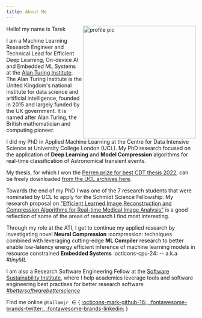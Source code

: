 ```yaml
---
title: About Me
---
```


<!-- ## Bio -->

<style>
  .md-sidebar--secondary:not([hidden]) {
    visibility: hidden;
  }

  .md-sidebar--primary:not([hidden]) {
    visibility: hidden;
  }
</style>

<img src="./assets/imgs/profile-crop.png" style='border:0px solid #000000' alt="profile pic" align="right" width="300" height="300">

Hello! my name is Tarek

I am a Machine Learning Research Engineer and Technical Lead for Efficient Deep
Learning, On-device AI and Embedded ML Systems at the [Alan Turing
Institute](https://en.wikipedia.org/wiki/Alan_Turing_Institute). The Alan Turing
Institute is the United Kingdom's national institute for data science and
artificial intelligence, founded in 2015 and largely funded by the UK
government. It is named after Alan Turing, the British mathematician and
computing pioneer.

I did my PhD in Applied Machine Learning at the Centre for Data Intensive
Science at University College London (UCL). My PhD research focused on the
application of **Deep Learning** and **Model Compression** algorithms for
real-time classification of Astronomical transient events.

My thesis, for which I won the [Perren prize for best CDT thesis
2022](https://www.linkedin.com/posts/ucl-centre-for-data-intensive-science_cdtdis-phd-dataintensivescience-activity-7074683548539973632-8HPX?utm_source=share&utm_medium=member_desktop),
can be freely downloaded [from the UCL archives
here](https://discovery.ucl.ac.uk/id/eprint/10168921).

Towards the end of my PhD I was one of the 7 research students that were
nominated by UCL to apply for the Schmidt Science Fellowship. My research
proposal on ["Efficient Learned Image Reconstruction and Compression Algorithms
for Real-time Medical Image Analysis"](./assets/ssf-proposal.pdf) is a good
reflection of some of the areas of research I find most interesting.

Through my role at the ATI, I get to continue my applied research by
investigating novel **Neural Compression** :compression: techniques combined
with leveraging cutting-edge **ML Compiler** research to better enable low-latency
energy efficient inference of machine learning models in resource constrained
**Embedded Systems** :octicons-cpu-24: -- a.k.a _#tinyML_

I am also a Research Software Engineering Fellow at the [Software Sustainability
Institute](https://www.software.ac.uk/), where I help academics leverage tools
and software engineering best practises for better research software
_[#bettersoftwarebetterscience](#)_

Find me online `@tallamjr` $\in \{$ <a class="github-button" href="https://github.com/tallamjr"
data-icon="octicon-mark-github" aria-label="@tallamjr on GitHub">:octicons-mark-github-16:, </a>
<a class="twitter-button" href="https://twitter.com/tallamjr"
data-icon="octicon-mark-github" aria-label="@tallamjr on Twitter">:fontawesome-brands-twitter:, </a>
<a class="github-button" href="https://github.com/tallamjr"
data-icon="octicon-mark-github" aria-label="@tallamjr on GitHub">:fontawesome-brands-linkedin:</a> $\}$

<!-- <center> -->
<!-- <a class="github-button" href="https://github.com/tallamjr" -->
<!-- data-icon="octicon-mark-github" aria-label="@tallamjr on GitHub">:octicons-mark-github-16:</a> -->
<!-- <a class="twitter-button" href="https://twitter.com/tallamjr" -->
<!-- data-icon="octicon-mark-github" aria-label="@tallamjr on Twitter">:fontawesome-brands-twitter:</a> -->
<!-- <a class="github-button" href="https://github.com/tallamjr" -->
<!-- data-icon="octicon-mark-github" aria-label="@tallamjr on GitHub">:fontawesome-brands-linkedin:</a> -->
<!-- </center> -->

<!-- # Curriculum Vitae -->

<!-- Below is an overview of some of my profession and technical experience. You can download a more -->
<!-- extensive version of my C.V below. -->

<!-- ## Education -->

<!-- <table border = "0" width = "100%"> -->
<!--  <tr> -->
<!--     <td rowspan = "2" width=20% > -->
<!--              <img -->
<!--              src="./assets/logos/ucl-logo.png" width="500px"> -->
<!--     </td> -->
<!--     <td><strong>Ph.D Applied Machine Learning [<a href="https://en.wikipedia.org/wiki/Astroinformatics">Astroinformatics</a>]</strong> -->
<!--     <br>University College London (UCL)</td> -->
<!--     <td align="right"> 09.2017 - 09.2022</td> -->
<!--  </tr> -->
<!--  <tr> -->
<!--     <td colspan = "3"> -->
<!--     Centre for Doctoral Training in Data Intensive Science<br> -->
<!--     <em>Supervised by</em>: <a href="http://www.jasonmcewen.org/">Prof. Jason McEwen</a> (Primary Advisor), Prof. Denise Gorse<br> -->
<!--     Thesis: <a href="https://discovery.ucl.ac.uk/id/eprint/10168921/2/thesis.pdf"><strong>Efficient Deep Learning for Real-time Classification of Astronomical Transients</strong></a> -->
<!--     **Awarded Perren Prize for best thesis 2022** -->
<!--     </td> -->
<!--  </tr> -->
<!--  <tr> -->
<!--     <td rowspan = "2" width=20% > -->
<!--              <img -->
<!--              src="./assets/logos/ucl-logo.png" width="500px"> -->
<!--     </td> -->
<!--     <td><strong>MSc Computer Science</strong> -->
<!--     <br>University College London (UCL)</td> -->
<!--     <td align="right"> 09.2014 - 09.2016</td> -->
<!--  </tr> -->
<!--  <tr> -->
<!--     <td colspan = "3"> -->
<!--     Department of Computer Science, Engineering<br> -->
<!--     <em>Supervised by</em>: Prof. Jason McEwen, Prof. Denise Gorse<br> -->
<!--     Project: <a href="./assets/tarekallam-msc-thesis.pdf"><strong>Radio Interferometric Image Reconstruction for the SKA: A Deep Learning Approach</strong></a> -->
<!--     </td> -->
<!--  </tr> -->
<!--  <tr> -->
<!--     <td rowspan = "2" width=20% > -->
<!--              <img -->
<!--              src="./assets/logos/rhul-logo.png" width="500px"> -->
<!--     </td> -->
<!--     <td><strong>MSci Astrophysics</strong> -->
<!--     <br>Royal Holloway, University of London (RHUL)</td> -->
<!--     <td align="right"> 09.2007 - 07.2011</td> -->
<!--  </tr> -->
<!--  <tr> -->
<!--     <td colspan = "3"> -->
<!--     Department of Physics<br> -->
<!--     <em>Supervised by</em>: Prof. Stuart Boogert<br> -->
<!--     Project: <strong>Analytical Methods of Stellar Spectra: Stellar Spectroscopy</strong> -->
<!--     </td> -->
<!--  </tr> -->
<!-- </table> -->

<!-- ## Selected Recent Technical Experience -->

<!-- <table border = "0" width = "100%"> -->

<!--  <tr> -->
<!--     <td rowspan = "2" width=20% > -->
<!--              <img -->
<!--              src="./assets/logos/ati-logo.png" width="500px"> -->
<!--     </td> -->
<!--     <td><strong>Machine Learning Research Engineer </strong> -->
<!--     <br>The Alan Turing Institute, London.</td> -->
<!--     <td align="right"> 10.2022 - present</td> -->
<!--  </tr> -->
<!--  <tr> -->
<!--     <td colspan = "3"> -->
<!--     Investigating efficient machine learning and on-device deep learning -->
<!--     (tinyML) for deployment of models in resource constrained settings. -->
<!--     Researching neural data compression methods applied to deep networks. -->
<!--     Building energy efficient machine learning prototypes and products through -->
<!--     development of custom firmware/software. -->
<!--     </td> -->
<!--  </tr> -->
<!-- <!-1- <!-2- ########################################################################################## -2-> -1-> -->
<!--  <!-1- <tr> -1-> -->
<!--  <!-1-    <td rowspan = "2" width=20% > -1-> -->
<!--  <!-1-             <img -1-> -->
<!--  <!-1-             src="./assets/logos/allam-labs-logo.jpeg" width="500px"> -1-> -->
<!--  <!-1-    </td> -1-> -->
<!--  <!-1-    <td><strong>Machine Learning Engineer</strong> -1-> -->
<!--  <!-1-    <br>Allam Labs., London.</td> -1-> -->
<!--  <!-1-    <td align="right"> 09.2021 - present</td> -1-> -->
<!--  <!-1- </tr> -1-> -->
<!--  <!-1- <tr> -1-> -->
<!--  <!-1-    <td colspan = "3"> -1-> -->
<!--  <!-1-    Machine Learning Operations (MLOps) and Research Software Engineering (RSE) consulting for -1-> -->
<!--  <!-1-    large-scale cloud and embedded systems deployment of deep learning applications. Providing -1-> -->
<!--  <!-1-    hands-on implementation of bespoke architectures using <code>tensorflow.keras</code>, -1-> -->
<!--  <!-1-    <code>tflite</code>, <code>jax</code> and <code>pytorch</code>, as well as specialist machine -1-> -->
<!--  <!-1-    learning data pipelines that leverage <code>polars</code> and <code>pyspark</code>. In-depth -1-> -->
<!--  <!-1-    advisory services relating to the wider data engineering mission with OLAP database and model -1-> -->
<!--  <!-1-    serving guidance. See <a href="www.allam-labs.com">allam-labs.com</a> for further details. -1-> -->
<!--  <!-1-    </td> -1-> -->
<!--  <!-1- </tr> -1-> -->
<!-- <!-1- <!-2- ########################################################################################## -2-> -1-> -->
<!--  <!-1- <tr> -1-> -->
<!--  <!-1-    <td rowspan = "2" width=20% > -1-> -->
<!--  <!-1-             <img -1-> -->
<!--  <!-1-             src="./assets/logos/allam-labs-logo.jpeg" width="500px"> -1-> -->
<!--  <!-1-    </td> -1-> -->
<!--  <!-1-    <td><strong>Machine Learning Engineer</strong> -1-> -->
<!--  <!-1-    <br>Allam Labs., London.</td> -1-> -->
<!--  <!-1-    <td align="right"> 09.2021 - present</td> -1-> -->
<!--  <!-1- </tr> -1-> -->
<!--  <!-1- <tr> -1-> -->
<!--  <!-1-    <td colspan = "3"> -1-> -->
<!--  <!-1-    Machine Learning Operations (MLOps) and Research Software Engineering (RSE) consulting for -1-> -->
<!--  <!-1-    large-scale cloud and embedded systems deployment of deep learning applications. Providing -1-> -->
<!--  <!-1-    hands-on implementation of bespoke architectures using <code>tensorflow.keras</code>, -1-> -->
<!--  <!-1-    <code>tflite</code>, <code>jax</code> and <code>pytorch</code>, as well as specialist machine -1-> -->
<!--  <!-1-    learning data pipelines that leverage <code>polars</code> and <code>pyspark</code>. In-depth -1-> -->
<!--  <!-1-    advisory services relating to the wider data engineering mission with OLAP database and model -1-> -->
<!--  <!-1-    serving guidance. See <a href="www.allam-labs.com">allam-labs.com</a> for further details. -1-> -->
<!--  <!-1-    </td> -1-> -->
<!--  <!-1- </tr> -1-> -->
<!-- <!-1- ########################################################################################## -1-> -->
<!--  <!-1- <tr> -1-> -->
<!--  <!-1-    <td rowspan = "2"> -1-> -->
<!--  <!-1-             <img -1-> -->
<!--  <!-1-             src="./assets/logos/ssi-logo.png" width="500px"> -1-> -->
<!--  <!-1-    </td> -1-> -->
<!--  <!-1-    <td><strong>Research Software Engineering Fellow</strong> -1-> -->
<!--  <!-1-    <br>Software Sustainability Institute (SSI)</td> -1-> -->
<!--  <!-1-    <td align="right"> 01.2020 - present</td> -1-> -->
<!--  <!-1- </tr> -1-> -->
<!--  <!-1- <tr> -1-> -->
<!--  <!-1-    <td colspan = "3"> -1-> -->
<!--  <!-1-    Advocating for software engineering best practises in the research community by providing -1-> -->
<!--  <!-1-    version control and testing training to academics. Specifically using <code>git</code> and -1-> -->
<!--  <!-1-    <code>pytest</code> in preparation for working with large scientific research codebases, that -1-> -->
<!--  <!-1-    can scale to many contributors. -1-> -->
<!--  <!-1-    </td> -1-> -->
<!--  <!-1- </tr> -1-> -->
<!-- <!-1- ########################################################################################## -1-> -->
<!--  <tr> -->
<!--     <td rowspan = "2" width=20% > -->
<!--              <img -->
<!--              src="./assets/logos/cdt-logo.jpeg" width="500px"> -->
<!--     </td> -->
<!--     <td><strong>Machine Learning Researcher and Engineer</strong> -->
<!--     <br>Centre for Doctoral Training in Data Intensive Science & Industry, UCL, London.</td> -->
<!--     <td align="right"> 09.2017 - 09.2022 </td> -->
<!--  </tr> -->
<!--  <tr> -->
<!--     <td colspan = "3"> -->
<!--     Contributed to numerous collaborative projects including preparatory work for a large-scale -->
<!--     community machine learning <a href="https://www.kaggle.com/c/PLAsTiCC-2018">kaggle -->
<!--     competition</a>. -->
<!--     <br> -->
<!--     <br> -->
<!--     Led the design and development of <a -->
<!--     href="https://github.com/tallamjr/astronet/"><code>astronet</code></a>, an open-source -->
<!--     scientific research software package introduces novel efficient deep learning architectures for -->
<!--     low-latency high-throughput multivariate time-series classification. It also contains a machine -->
<!--     learning pipeline which uses <code>pyspark</code> and <code>polars</code> for big-data -->
<!--     processing, as well as <code>tensorflow.datasets</code> and <code>tensorflow.distributed</code> -->
<!--     for efficient distributed model training. The lightweight architectures currently implemented in -->
<!--     <code>astronet</code> have been deployed into live production machine learning systems by way -->
<!--     modern model compression techniques for real-time classification of astronomical alerts. -->
<!--     </td> -->
<!--  </tr> -->
<!-- <!-1- ########################################################################################## -1-> -->
<!--  <tr> -->
<!--  <tr> -->
<!--     <td rowspan = "4" width=20% > -->
<!--              <img -->
<!--              src="./assets/logos/ati-logo.png" width="500px"> -->
<!--     </td> -->
<!--     <td><strong>Machine Learning Researcher <a href="https://www.turing.ac.uk/collaborate-turing/internships">[TIN Internship]</a></strong> -->
<!--     <br>The Alan Turing Institute, London.</td> -->
<!--     <td align="right"> 05.2021 - 11.2021</td> -->
<!--  </tr> -->
<!--  <tr> -->
<!--     <td colspan = "3"> -->
<!--     Conduct research into unsupervised probabilistic machine learning and scalable non-parametric -->
<!--     inference techniques for sequential latent factor modelling. Work collaboratively to investigate -->
<!--     data and model compression techniques for deep neural networks. -->
<!--     </td> -->
<!--  </tr> -->
<!--     <td><strong>Research Software Engineer <a href="#">[Ph.D Internship]</a></strong> -->
<!--     <br>The Alan Turing Institute, London.</td> -->
<!--     <td align="right"> 08.2019 - 03.2020</td> -->
<!--  </tr> -->
<!--  <tr> -->
<!--     <td colspan = "3"> -->
<!--     <a -->
<!--     href="https://www.turing.ac.uk/research/research-projects/decision-making-under-uncertainty-air-traffic-control">Working -->
<!--     in collaboration with the National Air Traffic Service (NATS)</a>, reinforcement learning (RL) -->
<!--     was used to investigate machine learning methods to support air traffic controllers. Development -->
<!--     of a RESTful API using <code>flask</code> was completed to allow for integration of both -->
<!--     open-source and proprietary simulators. This has been followed by development of RL agents using -->
<!--     <code>openai-gym</code>. -->
<!--     </td> -->
<!--  </tr> -->
<!-- <!-1- ########################################################################################## -1-> -->
<!--  <tr> -->
<!--     <td rowspan = "2"> -->
<!--              <img -->
<!--              src="./assets/logos/sensat-logo.jpeg" width="500px"> -->
<!--     </td> -->
<!--     <td><strong>Machine Learning Research Engineer <a href="https://www.turing.ac.uk/collaborate-turing/data-study-groups">[DSG Participant]</a></strong> -->
<!--     <br>The Alan Turing Institute, London.</td> -->
<!--     <td align="right"> 12.2019 - 12.2019</td> -->
<!--  </tr> -->
<!--  <tr> -->
<!--     <td colspan = "3"> -->
<!--     Invited to explore point cloud segmentation techniques as part of the <a -->
<!--     href="https://www.turing.ac.uk/research/publications/data-study-group-final-report-sensat">SenSat - Semantic and -->
<!--     Instance Segmentation of 3D Point Clouds Project</a>. Investigating both semantic and instance -->
<!--     segmentation in order to recognise objects such as roads, buildings, cars, etc. in a large 3D -->
<!--     urban environment to enable safer autonomous vehicles on the road, automated asset management in -->
<!--     urban planning, and accurate digital twin simulations. Benchmark deep learning methods -->
<!--     implemented using <code>pytorch</code>. -->
<!--     </td> -->
<!--  </tr> -->
<!-- <!-1- ########################################################################################## -1-> -->
<!--  <tr> -->
<!--     <td rowspan = "2"> -->
<!--              <img -->
<!--              src="./assets/logos/ucl-logo.png" width="500px"> -->
<!--     </td> -->
<!--     <td><strong>Graduate Teaching Assistant</strong> -->
<!--     <br>University College London (UCL)</td> -->
<!--     <td align="right"> 09.2020 - 09.2021</td> -->
<!--  </tr> -->
<!--  <tr> -->
<!--     <td colspan = "3"> -->
<!--     Assisting with grading and lesson planning for <a -->
<!--     href="https://www.ucl.ac.uk/module-catalogue/modules/machine-learning-with-big-data-SPCE0038">SPCE038: -->
<!--     Machine Learning with Big Data.</a> Lead the migration of <code>tensorFlow 1.x</code> to -->
<!--     <code>tensorFlow 2.x</code>.  Coordinated infrastructure setup for delivery of course -->
<!--     through Jupyter Book -->
<!--     </td> -->
<!--  </tr> -->
<!-- <!-1- ########################################################################################## -1-> -->
<!--  <tr> -->
<!--     <td rowspan = "2"> -->
<!--              <img -->
<!--              src="./assets/logos/lbs-logo.png" width="500px"> -->
<!--     </td> -->
<!--     <td><strong>Graduate Teaching Assistant</strong> -->
<!--     <br>London Business School (LBS)</td> -->
<!--     <td align="right"> 03.2020 - 06.2020</td> -->
<!--  </tr> -->
<!--  <tr> -->
<!--     <td colspan = "3"> -->
<!--     Assisting with grading and support for: E517: Python for Finance, QDE-APP: Applied Python Program- -->
<!--     ming and CA22: Basic Python. -->
<!--     </td> -->
<!--  </tr> -->
<!-- <!-1- ########################################################################################## -1-> -->
<!--  <tr> -->
<!--     <td rowspan = "2"> -->
<!--              <img -->
<!--              src="./assets/logos/tfl-logo.png" width="500px"> -->
<!--     </td> -->
<!--     <td><strong>Data Scientist <a href="#">[Ph.D Internship]</a></strong> -->
<!--     <br>Transport for London (TfL).</td> -->
<!--     <td align="right"> 01.2018 - 04.2018</td> -->
<!--  </tr> -->
<!--  <tr> -->
<!--     <td colspan = "3"> -->
<!--     Working in a team of 4 fellow PhD students, we investigated a variety of machine learning methods -->
<!--     for train failure predication, that would be robust to highly imbalanced time-series data. With high -->
<!--     cost implications for false-positives, we looked at algorithmic trade-offs that optimised accuracy -->
<!--     at a low false positive rate. This work was co-supervised by academics at UCL and data scientists at -->
<!--     TfL. -->
<!--     </td> -->
<!--  </tr> -->
<!-- <!-1- ########################################################################################## -1-> -->
<!--  <!-1- <tr> -1-> -->
<!--  <!-1-    <td rowspan = "2"> -1-> -->
<!--  <!-1-             <img -1-> -->
<!--  <!-1-             src="https://pbs.twimg.com/profile_images/1318547560248823810/G_3bH6w1_400x400.jpg" width="500px"> -1-> -->
<!--  <!-1-    </td> -1-> -->
<!--  <!-1-    <td><strong>Graduate Teaching Assistant</strong> -1-> -->
<!--  <!-1-    <br>University College London (UCL).</td> -1-> -->
<!--  <!-1-    <td align="right"> 11.2015 - 09.2017 </td> -1-> -->
<!--  <!-1- </tr> -1-> -->
<!--  <!-1- <tr> -1-> -->
<!--  <!-1-    <td colspan = "3"> -1-> -->
<!--  <!-1-    Provided teaching support to students and staff participating in I.T training courses given by UCL -1-> -->
<!--  <!-1-    Information Services. A selection of training courses include Python Programming, R, UNIX and -1-> -->
<!--  <!-1-    MATLAB. -1-> -->
<!--  <!-1-    </td> -1-> -->
<!--  <!-1- </tr> -1-> -->
<!-- <!-1- <!-2- ########################################################################################## -2-> -1-> -->
<!--  <!-1- <tr> -1-> -->
<!--  <!-1-    <td rowspan = "2"> -1-> -->
<!--  <!-1-             <img -1-> -->
<!--  <!-1-             src="https://pbs.twimg.com/profile_images/1413028367058804739/u62edTls_400x400.jpg" width="500px"> -1-> -->
<!--  <!-1-    </td> -1-> -->
<!--  <!-1-    <td><strong>Back End Developer</strong> -1-> -->
<!--  <!-1-    <br><a href="https://www.atositchallenge.net/edition-2015/">ATOS International IT Challenge Finalist [3rd Place]</a></td> -1-> -->
<!--  <!-1-    <td align="right"> 10.2014 - 09.2015 </td> -1-> -->
<!--  <!-1- </tr> -1-> -->
<!--  <!-1- <tr> -1-> -->
<!--  <!-1-    <td colspan = "3"> -1-> -->
<!--  <!-1-    Working in a team of 5 and as part of the Atos international IT competition we were set a task -1-> -->
<!--  <!-1-    to develop a product that would integrate a user with IoT technologies. Our idea was to create -1-> -->
<!--  <!-1-    an internet connected intercom system that would allow a user to answer their door/sign for a -1-> -->
<!--  <!-1-    package remotely with an application on their smartphone. My role was to develop effective Bash -1-> -->
<!--  <!-1-    and Python scripts that would automate configuration of the product upon start up. In addition, -1-> -->
<!--  <!-1-    working collectively as part of the sub-hardware team, was to integrate modern web technologies -1-> -->
<!--  <!-1-    such as WebRTC with the hardware. -1-> -->
<!--  <!-1-    </td> -1-> -->
<!--  <!-1- </tr> -1-> -->
<!-- <!-1- <!-2- ########################################################################################## -2-> -1-> -->
<!--  <!-1- <tr> -1-> -->
<!--  <!-1-    <td rowspan = "2"> -1-> -->
<!--  <!-1-             <img -1-> -->
<!--  <!-1-             src="https://pbs.twimg.com/profile_images/2562464179/mk8jck45g2k4l2s1cg3n_400x400.jpeg" width="500px"> -1-> -->
<!--  <!-1-    </td> -1-> -->
<!--  <!-1-    <td><strong>Computational Physics Modeller <a href="#">[Research Internship]</a></strong> -1-> -->
<!--  <!-1-    <br>John Adams Institute, Dept. Physics, RHUL</td> -1-> -->
<!--  <!-1-    <td align="right"> 06.2010- 08.2010</td> -1-> -->
<!--  <!-1- </tr> -1-> -->
<!--  <!-1- <tr> -1-> -->
<!--  <!-1-    <td colspan = "3"> -1-> -->
<!--  <!-1-    The aim of this internship was to develop visual representations using Python of TM & TE modes that -1-> -->
<!--  <!-1-    occur within cylindrical accelerator cavities. These were represented in 2-dimensions using Python’s -1-> -->
<!--  <!-1-    Matplotlib and in 3- dimensions using Python codes embedded in Paraview. -1-> -->
<!--  <!-1-    </td> -1-> -->
<!--  <!-1- </tr> -1-> -->
<!-- </table> -->

<!-- <center> -->
<!-- <a class="md-button md-button--primary" href="./assets/tarekallam-cv.pdf">Download C.V. :fontawesome-solid-circle-arrow-down:</a> -->
<!-- </center> -->
